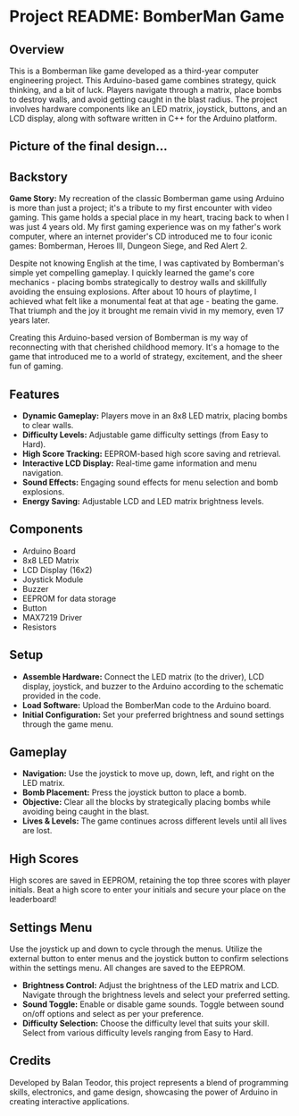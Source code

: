 # Project README: BomberMan Game

## Overview
This is a Bomberman like game developed as a third-year computer engineering project. This Arduino-based game combines strategy, quick thinking, and a bit of luck. Players navigate through a matrix, place bombs to destroy walls, and avoid getting caught in the blast radius. The project involves hardware components like an LED matrix, joystick, buttons, and an LCD display, along with software written in C++ for the Arduino platform.
## Picture of the final design...
## Backstory

**Game Story:** My recreation of the classic Bomberman game using Arduino is more than just a project; it's a tribute to my first encounter with video gaming. This game holds a special place in my heart, tracing back to when I was just 4 years old. My first gaming experience was on my father's work computer, where an internet provider's CD introduced me to four iconic games: Bomberman, Heroes III, Dungeon Siege, and Red Alert 2.

Despite not knowing English at the time, I was captivated by Bomberman's simple yet compelling gameplay. I quickly learned the game's core mechanics - placing bombs strategically to destroy walls and skillfully avoiding the ensuing explosions. After about 10 hours of playtime, I achieved what felt like a monumental feat at that age - beating the game. That triumph and the joy it brought me remain vivid in my memory, even 17 years later.

Creating this Arduino-based version of Bomberman is my way of reconnecting with that cherished childhood memory. It's a homage to the game that introduced me to a world of strategy, excitement, and the sheer fun of gaming.


## Features
- **Dynamic Gameplay:** Players move in an 8x8 LED matrix, placing bombs to clear walls.
- **Difficulty Levels:** Adjustable game difficulty settings (from Easy to Hard).
- **High Score Tracking:** EEPROM-based high score saving and retrieval.
- **Interactive LCD Display:** Real-time game information and menu navigation.
- **Sound Effects:** Engaging sound effects for menu selection and bomb explosions.
- **Energy Saving:** Adjustable LCD and LED matrix brightness levels.

## Components
- Arduino Board
- 8x8 LED Matrix
- LCD Display (16x2)
- Joystick Module
- Buzzer
- EEPROM for data storage
- Button
- MAX7219 Driver
- Resistors

## Setup
- **Assemble Hardware:** Connect the LED matrix (to the driver), LCD display, joystick, and buzzer to the Arduino according to the schematic provided in the code.
- **Load Software:** Upload the BomberMan code to the Arduino board.
- **Initial Configuration:** Set your preferred brightness and sound settings through the game menu.

## Gameplay
- **Navigation:** Use the joystick to move up, down, left, and right on the LED matrix.
- **Bomb Placement:** Press the joystick button to place a bomb.
- **Objective:** Clear all the blocks by strategically placing bombs while avoiding being caught in the blast.
- **Lives & Levels:** The game continues across different levels until all lives are lost.

## High Scores
High scores are saved in EEPROM, retaining the top three scores with player initials. Beat a high score to enter your initials and secure your place on the leaderboard!
## Settings Menu
Use the joystick up and down to cycle through the menus. Utilize the external button to enter menus and the joystick button to confirm selections within the settings menu. All changes are saved to the EEPROM.
- **Brightness Control:** Adjust the brightness of the LED matrix and LCD. Navigate through the brightness levels and select your preferred setting.
- **Sound Toggle:** Enable or disable game sounds. Toggle between sound on/off options and select as per your preference.
- **Difficulty Selection:** Choose the difficulty level that suits your skill. Select from various difficulty levels ranging from Easy to Hard.


## Credits
Developed by Balan Teodor, this project represents a blend of programming skills, electronics, and game design, showcasing the power of Arduino in creating interactive applications.
